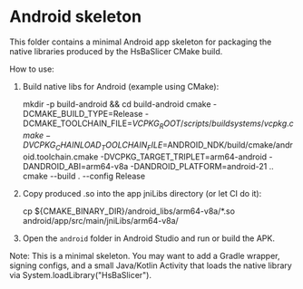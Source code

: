 # Android skeleton

This folder contains a minimal Android app skeleton for packaging the native libraries produced by the HsBaSlicer CMake build.

How to use:

1. Build native libs for Android (example using CMake):

   mkdir -p build-android && cd build-android
   cmake -DCMAKE_BUILD_TYPE=Release -DCMAKE_TOOLCHAIN_FILE=$VCPKG_ROOT/scripts/buildsystems/vcpkg.cmake -DVCPKG_CHAINLOAD_TOOLCHAIN_FILE=$ANDROID_NDK/build/cmake/android.toolchain.cmake -DVCPKG_TARGET_TRIPLET=arm64-android -DANDROID_ABI=arm64-v8a -DANDROID_PLATFORM=android-21 ..
   cmake --build . --config Release

2. Copy produced .so into the app jniLibs directory (or let CI do it):

   cp ${CMAKE_BINARY_DIR}/android_libs/arm64-v8a/*.so android/app/src/main/jniLibs/arm64-v8a/

3. Open the `android` folder in Android Studio and run or build the APK.

Note: This is a minimal skeleton. You may want to add a Gradle wrapper, signing configs, and a small Java/Kotlin Activity that loads the native library via System.loadLibrary("HsBaSlicer").
